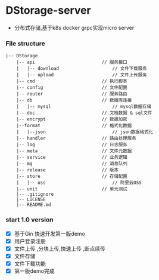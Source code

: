 # DStorage-server
- 分布式存储,基于k8s docker grpc实现micro server
### File structure
```
|-- DStorage
    |-- api                         // 服务接口
    |   |-- download                    // 文件下载服务
    |   |-- upload                      // 文件上传服务
    |-- cmd                         // 执行脚本
    |-- config                      // 文件配置
    |-- router                      // 服务路由
    |-- db                          // 数据库连接
    |   |-- mysql                       // mysql数据存储
    |-- doc                         // 文档数据 & sql文件
    |-- encrypt                     // 数据加密
    |--format                       // 格式化数据
    |   |--json                         // json数据格式化 
    |-- handler                     // 路由处理服务  
    |-- log                         // 日志服务       
    |-- meta                        // 文件元数据
    |-- service                     // 业务逻辑
    |-- mq                          // 消息队列
    |-- release                     // 版本
    |-- store                       // 存储配置           
    |   |-- oss                         // 阿里云OSS
    |-- unit                        // 单元测试
    |-- .gitignore
    |-- LICENSE                     
    |-- README.md
```
### start 1.0 version
- [x] 基于Gin 快速开发第一版demo
- [x] 用户登录注册
- [x] 文件上传 ,分块上传,快速上传 ,断点续传
- [x] 文件存储
- [x] 文件下载功能
- [x] 第一版demo完成
